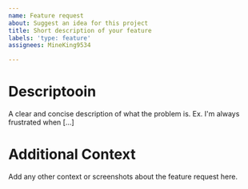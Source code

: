 ```yaml
---
name: Feature request
about: Suggest an idea for this project
title: Short description of your feature
labels: 'type: feature'
assignees: MineKing9534

---
```


# Descriptooin
A clear and concise description of what the problem is. Ex. I'm always frustrated when [...]

# Additional Context
Add any other context or screenshots about the feature request here.
